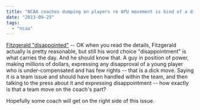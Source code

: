 ```yaml
---
title: "NCAA coaches dumping on players re APU movement is kind of a dick move."
date: "2013-09-25"
tags: 
  - "ncaa"
---
```


[Fitzgerald "disappointed"](http://www.cbssports.com/collegefootball/writer/dennis-dodd/23826786/northwesterns-fitzgerald-disappointed-in-quarterbacks-decision-to-participate-in-apu) -- OK when you read the details, Fitzgerald actually is pretty reasonable, but still his word choice "disappointment" is what carries the day. And he should know that. A guy in position of power, making millions of dollars, expressing any disapproval of a young player who is under-compensated and has few rights -- that is a dick move. Saying it is a team issue and should have been handled within the team, and then talking to the press about it and expressing disappointment -- how exactly is that a team move on the coach's part?

Hopefully some coach will get on the right side of this issue.
